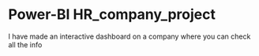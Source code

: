# Power-BI HR_company_project
 I have made an interactive dashboard on a company where you can check all the info 
